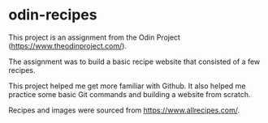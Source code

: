 # odin-recipes

This project is an assignment from the Odin Project (https://www.theodinproject.com/).

The assignment was to build a basic recipe website that consisted of a few recipes.

This project helped me get more familiar with Github. It also helped me practice some basic Git commands and building a website from scratch.

Recipes and images were sourced from https://www.allrecipes.com/.
